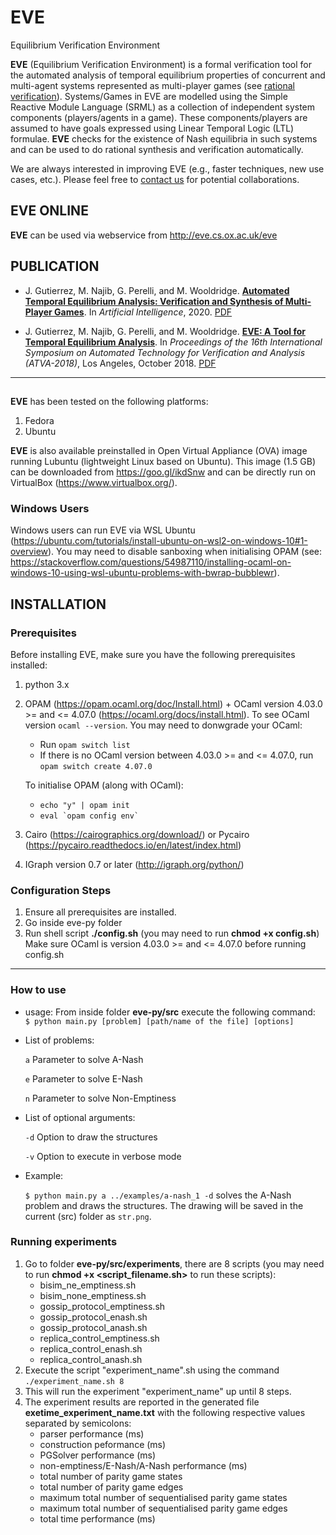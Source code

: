 # EVE
Equilibrium Verification Environment

__EVE__ (Equilibrium Verification Environment) is a formal verification tool for the automated analysis of temporal equilibrium properties of concurrent and multi-agent systems represented as multi-player games (see [rational verification](https://link.springer.com/article/10.1007/s10489-021-02658-y)). Systems/Games in EVE are modelled using the Simple Reactive Module Language (SRML) as a collection of independent system components (players/agents in a game). These components/players are assumed to have goals expressed using Linear Temporal Logic (LTL) formulae. __EVE__ checks for the existence of Nash equilibria in such systems and can be used to do rational synthesis and verification automatically.

We are always interested in improving EVE (e.g., faster techniques, new use cases, etc.). Please feel free to [contact us](mailto:m.najib@hw.ac.uk) for potential collaborations.

## EVE ONLINE
__EVE__ can be used via webservice from http://eve.cs.ox.ac.uk/eve

## PUBLICATION
- J. Gutierrez, M. Najib, G. Perelli, and M. Wooldridge. [__Automated Temporal Equilibrium Analysis: Verification and Synthesis of Multi-Player Games__](https://doi.org/10.1016/j.artint.2020.103353). In *Artificial Intelligence*, 2020. [PDF](aij20.pdf)

- J. Gutierrez, M. Najib, G. Perelli, and M. Wooldridge. [__EVE: A Tool for Temporal Equilibrium Analysis__](https://doi.org/10.1007/978-3-030-01090-4_35). In *Proceedings of the 16th International Symposium on Automated Technology for Verification and Analysis (ATVA-2018)*, Los Angeles, October 2018. [PDF](atva18.pdf)
***

## 
__EVE__ has been tested on the following platforms:
1. Fedora
2. Ubuntu

__EVE__ is also available preinstalled in Open Virtual Appliance (OVA) image running Lubuntu (lightweight Linux based on Ubuntu). This image (1.5 GB) can be downloaded from https://goo.gl/ikdSnw and can be directly run on VirtualBox (https://www.virtualbox.org/).

### Windows Users
Windows users can run EVE via WSL Ubuntu (https://ubuntu.com/tutorials/install-ubuntu-on-wsl2-on-windows-10#1-overview). You may need to disable sanboxing when initialising OPAM (see: https://stackoverflow.com/questions/54987110/installing-ocaml-on-windows-10-using-wsl-ubuntu-problems-with-bwrap-bubblewr).

## INSTALLATION

### Prerequisites
Before installing EVE, make sure you have the following prerequisites installed:
1. python 3.x
2. OPAM  (https://opam.ocaml.org/doc/Install.html) + OCaml version 4.03.0 >= and <= 4.07.0 (https://ocaml.org/docs/install.html). To see OCaml version `ocaml --version`.
   You may need to donwgrade your OCaml:
   	- Run `opam switch list`
   	- If there is no OCaml version between 4.03.0 >= and <= 4.07.0, run `opam switch create 4.07.0`
   	  
   To initialise OPAM (along with OCaml):
   	- `echo "y" | opam init`
	- ``eval `opam config env` ``		
4. Cairo (https://cairographics.org/download/) or Pycairo (https://pycairo.readthedocs.io/en/latest/index.html)
5. IGraph version 0.7 or later (http://igraph.org/python/)

### Configuration Steps
1. Ensure all prerequisites are installed.
2. Go inside eve-py folder
3. Run shell script **./config.sh** (you may need to run **chmod +x config.sh**)
   Make sure OCaml is version 4.03.0 >= and <= 4.07.0 before running config.sh
   
***   

### How to use
- usage:
From inside folder **eve-py/src** execute the following command:
` $ python main.py [problem] [path/name of the file] [options]`

- List of problems:
   
   `a` 	 Parameter to solve A-Nash
   
   `e` 	 Parameter to solve E-Nash
   
   `n` 	 Parameter to solve Non-Emptiness
   
- List of optional arguments:
   
   `-d`	 Option to draw the structures
   
   `-v` Option to execute in verbose mode

- Example:

   `$ python main.py a ../examples/a-nash_1 -d` solves the A-Nash problem and draws the structures. The drawing will be saved in the current (src) folder as `str.png`.
   
### Running experiments
1. Go to folder **eve-py/src/experiments**, there are 8 scripts (you may need to run **chmod +x <script_filename.sh>** to run these scripts):
	+ bisim_ne_emptiness.sh
	+ bisim_none_emptiness.sh
	+ gossip_protocol_emptiness.sh
	+ gossip_protocol_enash.sh
	+ gossip_protocol_anash.sh
	+ replica_control_emptiness.sh
	+ replica_control_enash.sh
	+ replica_control_anash.sh
2. Execute the script "experiment_name".sh using the command `./experiment_name.sh 8`
3. This will run the experiment "experiment_name" up until 8 steps.
4. The experiment results are reported in the generated file **exetime_experiment_name.txt** with the following respective values separated by semicolons:
	+ parser performance (ms)
	+ construction peformance (ms)
	+ PGSolver performance (ms)
	+ non-emptiness/E-Nash/A-Nash performance (ms)
	+ total number of parity game states
	+ total number of parity game edges
	+ maximum total number of sequentialised parity game states
	+ maximum total number of sequentialised parity game edges
	+ total time performance (ms)
